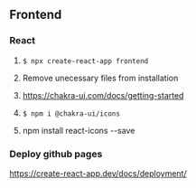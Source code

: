## Frontend

### React

1. `$ npx create-react-app frontend`

2. Remove unecessary files from installation

3. https://chakra-ui.com/docs/getting-started

4. `$ npm i @chakra-ui/icons`

5. npm install react-icons --save


### Deploy github pages

https://create-react-app.dev/docs/deployment/
